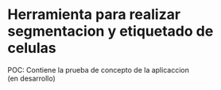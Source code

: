 # Herramienta para realizar segmentacion y etiquetado de celulas
POC: Contiene la prueba de concepto de la aplicaccion  
(en desarrollo)
